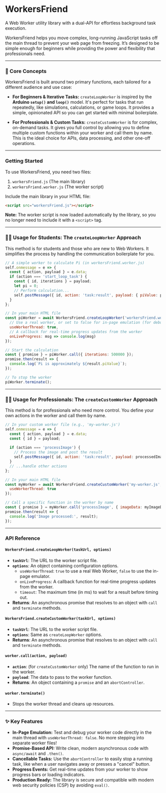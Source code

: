 # WorkersFriend

A Web Worker utility library with a dual-API for effortless background task execution.

WorkersFriend helps you move complex, long-running JavaScript tasks off the main thread to prevent your web page from freezing. It’s designed to be simple enough for beginners while providing the power and flexibility that professionals need.

---

### 🚀 Core Concepts

WorkersFriend is built around two primary functions, each tailored for a different audience and use case:

* **For Beginners & Iterative Tasks:** `createLoopWorker` is inspired by the **Arduino `setup()` and `loop()`** model. It's perfect for tasks that run repeatedly, like simulations, calculations, or game loops. It provides a simple, opinionated API so you can get started with minimal boilerplate.

* **For Professionals & Custom Tasks:** `createCustomWorker` is for complex, on-demand tasks. It gives you full control by allowing you to define multiple custom functions within your worker and call them by name. This is the ideal choice for APIs, data processing, and other one-off operations.

---

### Getting Started

To use WorkersFriend, you need two files:

1.  `workersFriend.js` (The main library)
2.  `workersFriend.worker.js` (The worker script)

Include the main library in your HTML file:

```html
<script src="workersFriend.js"></script>
````

**Note:** The worker script is now loaded automatically by the library, so you no longer need to include it with a `<script>` tag.

-----

### 🧑‍🎓 Usage for Students: The `createLoopWorker` Approach

This method is for students and those who are new to Web Workers. It simplifies the process by handling the communication boilerplate for you.

```javascript
// A simple worker to calculate Pi (in workersFriend.worker.js)
self.onmessage = e => {
  const { action, payload } = e.data;
  if (action === 'start_loop_task') {
    const { id, iterations } = payload;
    let pi = 0;
    // Perform calculation...
    self.postMessage({ id, action: 'task:result', payload: { piValue: pi } });
  }
};

// In your main HTML file
const piWorker = await WorkersFriend.createLoopWorker('workersFriend.worker.js', {
  // Use a real worker, or set to false for in-page emulation (for debugging)
  useWorkerThread: true,
  // A callback for real-time progress updates from the worker
  onLiveProgress: msg => console.log(msg)
});

// Start the calculation
const { promise } = piWorker.call({ iterations: 500000 });
promise.then(result => {
  console.log(`Pi is approximately ${result.piValue}`);
});

// To stop the worker
piWorker.terminate();
```

-----

### 🧑‍💻 Usage for Professionals: The `createCustomWorker` Approach

This method is for professionals who need more control. You define your own actions in the worker and call them by name.

```javascript
// In your custom worker file (e.g., 'my-worker.js')
self.onmessage = e => {
  const { action, payload } = e.data;
  const { id } = payload;
  
  if (action === 'processImage') {
    // Process the image and post the result
    self.postMessage({ id, action: 'task:result', payload: processedImage });
  }
  // ...handle other actions
};

// In your main HTML file
const myWorker = await WorkersFriend.createCustomWorker('my-worker.js', {
  useWorkerThread: true
});

// Call a specific function in the worker by name
const { promise } = myWorker.call('processImage', { imageData: myImageData });
promise.then(result => {
  console.log('Image processed:', result);
});
```

-----

### API Reference

#### `WorkersFriend.createLoopWorker(taskUrl, options)`

  * **`taskUrl`**: The URL to the worker script file.
  * **`options`**: An object containing configuration options.
      * `useWorkerThread`: `true` to use a real Web Worker, `false` to use the in-page emulator.
      * `onLiveProgress`: A callback function for real-time progress updates from the worker.
      * `timeout`: The maximum time (in ms) to wait for a result before timing out.
  * **Returns**: An asynchronous promise that resolves to an object with `call` and `terminate` methods.

#### `WorkersFriend.createCustomWorker(taskUrl, options)`

  * **`taskUrl`**: The URL to the worker script file.
  * **`options`**: Same as `createLoopWorker` options.
  * **Returns**: An asynchronous promise that resolves to an object with `call` and `terminate` methods.

#### `worker.call(action, payload)`

  * **`action`**: (for `createCustomWorker` only) The name of the function to run in the worker.
  * **`payload`**: The data to pass to the worker function.
  * **Returns**: An object containing a `promise` and an `abortController`.

#### `worker.terminate()`

  * Stops the worker thread and cleans up resources.

-----

### ✨ Key Features

  * **In-Page Emulation:** Test and debug your worker code directly in the main thread with `useWorkerThread: false`. No more stepping into separate worker files\!
  * **Promise-Based API:** Write clean, modern asynchronous code with `async/await` and `.then()`.
  * **Cancellable Tasks:** Use the `abortController` to easily stop a running task, like when a user navigates away or presses a "cancel" button.
  * **Progress Events:** Get real-time updates from your worker to show progress bars or loading indicators.
  * **Production Ready:** The library is secure and compatible with modern web security policies (CSP) by avoiding `eval()`.

<!-- end list -->

```